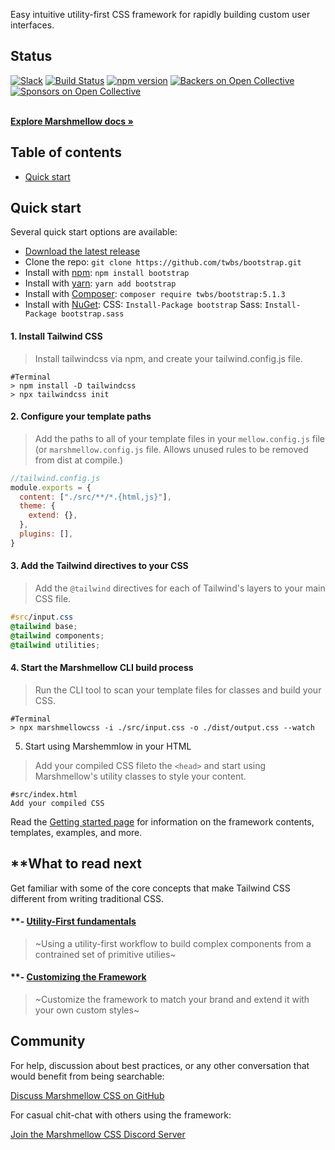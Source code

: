 Easy intuitive utility-first CSS framework for rapidly building custom user interfaces.

## Status

[![Slack](https://bootstrap-slack.herokuapp.com/badge.svg)](https://marshmellowcss-slack.herokuapp.com/)
[![Build Status](https://img.shields.io/github/workflow/status/twbs/marshmellow/JS%20Tests/main?label=JS%20Tests&logo=github)](https://github.com/twbs/marshmellow/actions?query=workflow%3AJS+Tests+branch%3Amain)
[![npm version](https://img.shields.io/npm/v/bootstrap)](https://www.npmjs.com/package/bootstrap)
[![Backers on Open Collective](https://img.shields.io/opencollective/backers/marshmellow)](#backers)
[![Sponsors on Open Collective](https://img.shields.io/opencollective/sponsors/marshmellow)](#sponsors)

<br>
<a href="https://getmarshmellowcss.com/docs/5.1/"><strong>Explore Marshmellow docs »</strong></a>
<br>

## Table of contents

- [Quick start](#quick-start)

## Quick start

Several quick start options are available:

- [Download the latest release](https://github.com/twbs/bootstrap/archive/v5.1.3.zip)
- Clone the repo: `git clone https://github.com/twbs/bootstrap.git`
- Install with [npm](https://www.npmjs.com/): `npm install bootstrap`
- Install with [yarn](https://yarnpkg.com/): `yarn add bootstrap`
- Install with [Composer](https://getcomposer.org/): `composer require twbs/bootstrap:5.1.3`
- Install with [NuGet](https://www.nuget.org/): CSS: `Install-Package bootstrap` Sass: `Install-Package bootstrap.sass`

#### 1. Install Tailwind CSS
> Install tailwindcss via npm, and create your tailwind.config.js file.
```console
#Terminal
> npm install -D tailwindcss
> npx tailwindcss init
```

#### 2. Configure your template paths
> Add the paths to all of your template files in your `mellow.config.js` file (or `marshmellow.config.js` file. Allows unused rules to be removed from dist at compile.)

```js
//tailwind.config.js
module.exports = {
  content: ["./src/**/*.{html,js}"],
  theme: {
    extend: {},
  },
  plugins: [],
}
```

#### 3. Add the Tailwind directives to your CSS
> Add the `@tailwind` directives for each of Tailwind's layers to your main CSS file.

```css
#src/input.css
@tailwind base;
@tailwind components;
@tailwind utilities;
```

#### 4. Start the Marshmellow CLI build process
> Run the CLI tool to scan your template files for classes and build your CSS.

```
#Terminal
> npx marshmellowcss -i ./src/input.css -o ./dist/output.css --watch
```

5. Start using Marshemmlow in your HTML
> Add your compiled CSS fileto the `<head>` and start using Marshmellow's utility classes to style your content.

```
#src/index.html
Add your compiled CSS
```
Read the [Getting started page](https://getbootstrap.com/docs/5.1/getting-started/introduction/) for information on the framework contents, templates, examples, and more.

## **What to read next
Get familiar with some of the core concepts that make Tailwind CSS different from writing traditional CSS.

#### **- [Utility-First fundamentals](https://www.npmjs.com/)
> ~Using a utility-first workflow to build complex components from a contrained set of primitive utilies~
#### **- [Customizing the Framework](https://www.npmjs.com/)
> ~Customize the framework to match your brand and extend it with your own custom styles~


## Community

For help, discussion about best practices, or any other conversation that would benefit from being searchable:

[Discuss Marshmellow CSS on GitHub](https://github.com/marshmellow/marshmellow/discussions)

For casual chit-chat with others using the framework:

[Join the Marshmellow CSS Discord Server](https://discord.gg/7NF8GNe)
